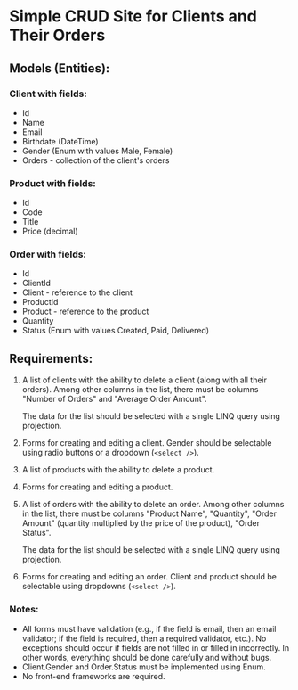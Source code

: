 # Simple CRUD Site for Clients and Their Orders

## Models (Entities):

### Client with fields:
- Id
- Name
- Email
- Birthdate (DateTime)
- Gender (Enum with values Male, Female)
- Orders - collection of the client's orders

### Product with fields:
- Id
- Code
- Title
- Price (decimal)

### Order with fields:
- Id
- ClientId
- Client - reference to the client
- ProductId
- Product - reference to the product
- Quantity
- Status (Enum with values Created, Paid, Delivered)

## Requirements:

1. A list of clients with the ability to delete a client (along with all their orders). Among other columns in the list, there must be columns "Number of Orders" and "Average Order Amount".

   The data for the list should be selected with a single LINQ query using projection.

2. Forms for creating and editing a client. Gender should be selectable using radio buttons or a dropdown (`<select />`).

3. A list of products with the ability to delete a product.

4. Forms for creating and editing a product.

5. A list of orders with the ability to delete an order. Among other columns in the list, there must be columns "Product Name", "Quantity", "Order Amount" (quantity multiplied by the price of the product), "Order Status".

   The data for the list should be selected with a single LINQ query using projection.

6. Forms for creating and editing an order. Client and product should be selectable using dropdowns (`<select />`).

### Notes:

- All forms must have validation (e.g., if the field is email, then an email validator; if the field is required, then a required validator, etc.). No exceptions should occur if fields are not filled in or filled in incorrectly. In other words, everything should be done carefully and without bugs.
- Client.Gender and Order.Status must be implemented using Enum.
- No front-end frameworks are required.